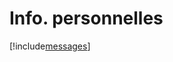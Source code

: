 # Info. personnelles

[!include[messages](infopersonnelles.messages.autogen.md)]










































































